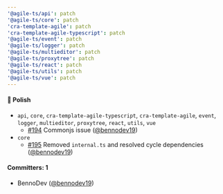 ```yaml
---
'@agile-ts/api': patch
'@agile-ts/core': patch
'cra-template-agile': patch
'cra-template-agile-typescript': patch
'@agile-ts/event': patch
'@agile-ts/logger': patch
'@agile-ts/multieditor': patch
'@agile-ts/proxytree': patch
'@agile-ts/react': patch
'@agile-ts/utils': patch
'@agile-ts/vue': patch
---
```


#### :nail_care: Polish
* `api`, `core`, `cra-template-agile-typescript`, `cra-template-agile`, `event`, `logger`, `multieditor`, `proxytree`, `react`, `utils`, `vue`
    * [#194](https://github.com/agile-ts/agile/pull/194) Commonjs issue ([@bennodev19](https://github.com/bennodev19))
* `core`
    * [#195](https://github.com/agile-ts/agile/pull/195) Removed `internal.ts` and resolved cycle dependencies ([@bennodev19](https://github.com/bennodev19))

#### Committers: 1
- BennoDev ([@bennodev19](https://github.com/bennodev19))

